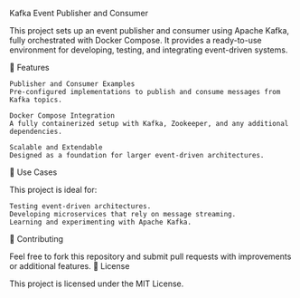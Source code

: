 Kafka Event Publisher and Consumer

This project sets up an event publisher and consumer using Apache Kafka, fully orchestrated with Docker Compose. It provides a ready-to-use environment for developing, testing, and integrating event-driven systems.

🚀 Features

    Publisher and Consumer Examples
    Pre-configured implementations to publish and consume messages from Kafka topics.

    Docker Compose Integration
    A fully containerized setup with Kafka, Zookeeper, and any additional dependencies.

    Scalable and Extendable
    Designed as a foundation for larger event-driven architectures.


🎯 Use Cases

This project is ideal for:

    Testing event-driven architectures.
    Developing microservices that rely on message streaming.
    Learning and experimenting with Apache Kafka.

🤝 Contributing

Feel free to fork this repository and submit pull requests with improvements or additional features.
📄 License

This project is licensed under the MIT License.
